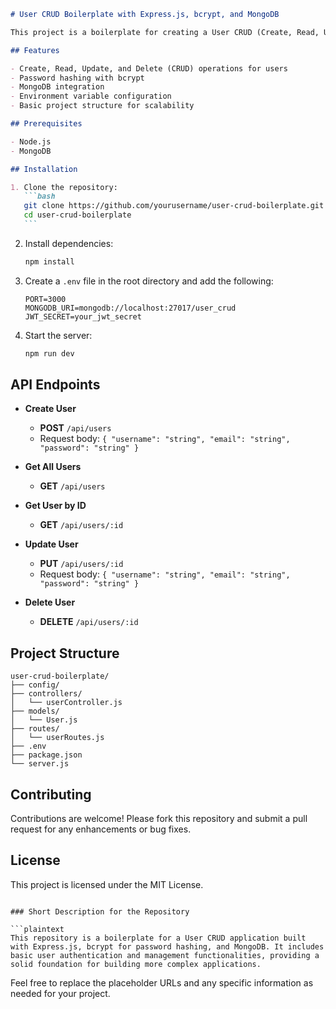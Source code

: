 ````markdown
# User CRUD Boilerplate with Express.js, bcrypt, and MongoDB

This project is a boilerplate for creating a User CRUD (Create, Read, Update, Delete) application using Express.js, bcrypt for password hashing, and MongoDB for the database. It provides a basic setup to get you started with user authentication and management.

## Features

- Create, Read, Update, and Delete (CRUD) operations for users
- Password hashing with bcrypt
- MongoDB integration
- Environment variable configuration
- Basic project structure for scalability

## Prerequisites

- Node.js
- MongoDB

## Installation

1. Clone the repository:
   ```bash
   git clone https://github.com/yourusername/user-crud-boilerplate.git
   cd user-crud-boilerplate
   ```
````

2. Install dependencies:

   ```bash
   npm install
   ```

3. Create a `.env` file in the root directory and add the following:

   ```plaintext
   PORT=3000
   MONGODB_URI=mongodb://localhost:27017/user_crud
   JWT_SECRET=your_jwt_secret
   ```

4. Start the server:
   ```bash
   npm run dev
   ```

## API Endpoints

- **Create User**

  - **POST** `/api/users`
  - Request body: `{ "username": "string", "email": "string", "password": "string" }`

- **Get All Users**

  - **GET** `/api/users`

- **Get User by ID**

  - **GET** `/api/users/:id`

- **Update User**

  - **PUT** `/api/users/:id`
  - Request body: `{ "username": "string", "email": "string", "password": "string" }`

- **Delete User**
  - **DELETE** `/api/users/:id`

## Project Structure

```plaintext
user-crud-boilerplate/
├── config/
├── controllers/
│   └── userController.js
├── models/
│   └── User.js
├── routes/
│   └── userRoutes.js
├── .env
├── package.json
└── server.js
```

## Contributing

Contributions are welcome! Please fork this repository and submit a pull request for any enhancements or bug fixes.

## License

This project is licensed under the MIT License.

````

### Short Description for the Repository

```plaintext
This repository is a boilerplate for a User CRUD application built with Express.js, bcrypt for password hashing, and MongoDB. It includes basic user authentication and management functionalities, providing a solid foundation for building more complex applications.
````

Feel free to replace the placeholder URLs and any specific information as needed for your project.
